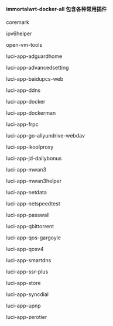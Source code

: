 

#### immortalwrt-docker-all 包含各种常用插件 ####

coremark

ipv6helper

open-vm-tools

luci-app-adguardhome

luci-app-advancedsetting

luci-app-baidupcs-web

luci-app-ddns

luci-app-docker

luci-app-dockerman

luci-app-frpc

luci-app-go-aliyundrive-webdav

luci-app-ikoolproxy

luci-app-jd-dailybonus

luci-app-mwan3

luci-app-mwan3helper

luci-app-netdata

luci-app-netspeedtest

luci-app-passwall

luci-app-qbittorrent

luci-app-qos-gargoyle

luci-app-qosv4

luci-app-smartdns

luci-app-ssr-plus

luci-app-store

luci-app-syncdial

luci-app-upnp

luci-app-zerotier
